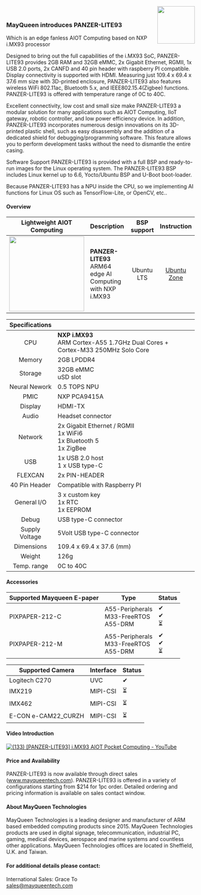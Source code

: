 <img src="https://www.mayqueentech.com/img/logo.png" width="100" align="right">
<br>

### MayQueen introduces PANZER-LITE93
Which is an edge fanless AIOT Computing based on NXP i.MX93 processor

Designed to bring out the full capabilities of the i.MX93 SoC, PANZER-LITE93 provides 2GB RAM and 32GB eMMC, 2x Gigabit Ethernet, RGMII, 1x USB 2.0 ports, 2x CANFD and 40 pin  header with raspberry PI compatible. Display connectivity is supported with HDMI. Measuring just 109.4 x 69.4 x 37.6 mm size with 3D-printed enclosure, PANZER-LITE93 also features wireless WiFi 802.11ac, Bluetooth 5.x, and IEEE802.15.4(Zigbee) functions. PANZER-LITE93 is offered with temperature range of 0C to 40C.

Excellent connectivity, low cost and small size make PANZER-LITE93 a modular solution for many applications such as AIOT Computing, IIoT gateway, robotic controller, and low power efficiency device. In addition, PANZER-LITE93 incorporates numerous design innovations on its 3D-printed plastic shell, such as easy disassembly and the addition of a dedicated shield for debugging/programming software. This feature allows you to perform development tasks without the need to dismantle the entire casing.

Software Support
PANZER-LITE93 is provided with a full BSP and ready-to-run images for the Linux operating system.
The PANZER-LITE93 BSP includes Linux kernel up to 6.6, Yocto/Ubuntu BSP and U-Boot boot-loader.

Because PANZER-LITE93 has a NPU inside the CPU, so we implementing AI functions for Linux OS such as TensorFlow-Lite, or OpenCV, etc..
<br>

#### Overview
|                         Lightweight AIOT Computing                         | Description                                                  |                       BSP support                       |                       Instruction                        |
| :----------------------------------------------------------: | :----------------------------------------------------------- | :---------------------------------------------------------: | :----------------------------------------------------------: |
| <img src="https://github.com/user-attachments/assets/3df16d8e-c3fe-4ad1-a475-d0e72f498828" width="200"/> | **PANZER-LITE93** <br />  ARM64 edge AI Computing with NXP i.MX93 |  Ubuntu LTS |[Ubuntu Zone](https://github.com/MayQueenTechCommunity/PANZER-LITE93/wiki/Ubuntu-Zone) |


|                         Specifications                         |                                                   |
| :----------------------------------------------------------: | :----------------------------------------------------------- |
| CPU | **NXP i.MX93** <br />    ARM Cortex-A55 1.7GHz Dual Cores + Cortex-M33 250MHz Solo Core |
| Memory | 2GB LPDDR4 |
| Storage | 32GB eMMC <br /> uSD slot|
| Neural Nework | 0.5 TOPS NPU |
| PMIC | NXP PCA9415A |
| Display | HDMI-TX|
| Audio | Headset connector |
| Network | 2x Gigabit Ethernet / RGMII <br> 1x WiFi6 <br> 1x Bluetooth 5 <br> 1x ZigBee |
| USB | 1x USB 2.0 host <br /> 1 x USB type-C |
| FLEXCAN | 2x PIN-HEADER |
| 40 Pin Header | Compatible with Raspberry PI |
| General I/O | 3 x custom key <br /> 1x RTC <br> 1x EEPROM|
| Debug | USB type-C connector |
| Supply Voltage | 5Volt USB type-C connector |
| Dimensions | 109.4 x 69.4 x 37.6 (mm) |
| Weight | 126g |
| Temp. range | 0C to 40C |

#### Accessories

|Supported Mayqueen E-paper|Type|Status|
|---|---|---|
|PIXPAPER-212-C|A55-Peripherals<br> M33-FreeRTOS <br> A55-DRM|&#10004; <br> &#10004; <br> &#x23F3;|
|PIXPAPER-212-M|A55-Peripherals<br> M33-FreeRTOS <br> A55-DRM|&#10004; <br> &#10004; <br> &#x23F3;|

|Supported Camera|Interface|Status|
|---|---|---|
|Logitech C270|UVC|&#10004;|
|IMX219 |MIPI-CSI|&#x23F3;|
|IMX462 |MIPI-CSI|&#x23F3;|
|E-CON e-CAM22_CURZH|MIPI-CSI|&#x23F3;|



#### Video Introduction
[![(133) [PANZER-LITE93] i.MX93 AIOT Pocket Computing - YouTube](https://res.cloudinary.com/marcomontalbano/image/upload/v1751767474/video_to_markdown/images/youtube--JOhQI1cNJY4-c05b58ac6eb4c4700831b2b3070cd403.jpg)](https://www.youtube.com/watch?v=JOhQI1cNJY4 "(133) [PANZER-LITE93] i.MX93 AIOT Pocket Computing - YouTube")
<br>

#### Price and Availability
PANZER-LITE93 is now available through direct sales (www.mayqueentech.com). PANZER-LITE93 is offered in a variety of configurations starting from $214 for 1pc order. Detailed ordering and pricing information is available on sales contact window.

#### About MayQueen Technologies
MayQueen Technologies is a leading designer and manufacturer of ARM based embedded computing products since 2015.
MayQueen Technologies products are used in digital signage, telecommunication, industrial PC, gaming, medical devices, aerospace and marine systems and countless other applications.
MayQueen Technologies offices are located in Sheffield, U.K. and Taiwan.
<br>

#### For additional details please contact:

International Sales: Grace To
<br> 
sales@mayqueentech.com 


